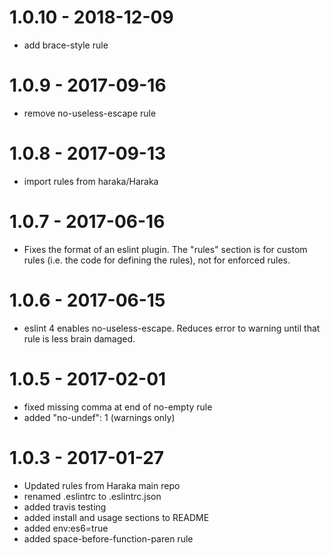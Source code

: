 # 1.0.10 - 2018-12-09

* add brace-style rule

# 1.0.9 - 2017-09-16

* remove no-useless-escape rule

# 1.0.8 - 2017-09-13

* import rules from haraka/Haraka

# 1.0.7 - 2017-06-16

* Fixes the format of an eslint plugin. The "rules" section is for custom
  rules (i.e. the code for defining the rules), not for enforced rules.

# 1.0.6 - 2017-06-15

* eslint 4 enables no-useless-escape. Reduces error to warning until that rule
  is less brain damaged.

# 1.0.5 - 2017-02-01

* fixed missing comma at end of no-empty rule
* added "no-undef": 1  (warnings only)

# 1.0.3 - 2017-01-27

* Updated rules from Haraka main repo
* renamed .eslintrc to .eslintrc.json
* added travis testing
* added install and usage sections to README
* added env:es6=true
* added space-before-function-paren rule
